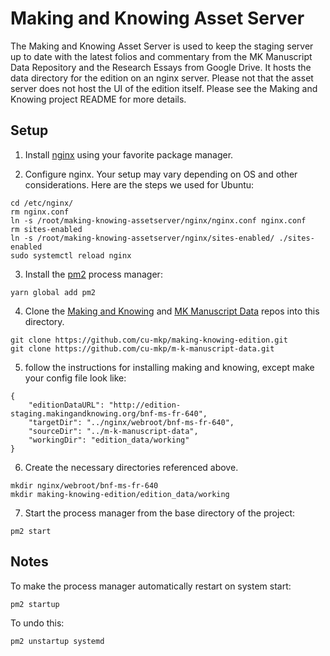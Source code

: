 Making and Knowing Asset Server
================

The Making and Knowing Asset Server is used to keep the staging server up to date with the latest folios and commentary from the MK Manuscript Data Repository and the Research Essays from Google Drive. It hosts the data directory for the edition on an nginx server. Please not that the asset server does not host the UI of the edition itself. Please see the Making and Knowing project README for more details. 

Setup
-----

1. Install [nginx](https://nginx.org/) using your favorite package manager.

2. Configure nginx. Your setup may vary depending on OS and other considerations. Here are the steps we used for Ubuntu:

```
cd /etc/nginx/
rm nginx.conf
ln -s /root/making-knowing-assetserver/nginx/nginx.conf nginx.conf
rm sites-enabled 
ln -s /root/making-knowing-assetserver/nginx/sites-enabled/ ./sites-enabled
sudo systemctl reload nginx
```

3. Install the [pm2](https://pm2.io/) process manager: 

```
yarn global add pm2
```

4. Clone the [Making and Knowing](https://github.com/cu-mkp/making-knowing-edition) and [MK Manuscript Data](https://github.com/cu-mkp/m-k-manuscript-data) repos into this directory.

```
git clone https://github.com/cu-mkp/making-knowing-edition.git
git clone https://github.com/cu-mkp/m-k-manuscript-data.git
```

5. follow the instructions for installing making and knowing, except make your config file look like:

```
{
    "editionDataURL": "http://edition-staging.makingandknowing.org/bnf-ms-fr-640",
    "targetDir": "../nginx/webroot/bnf-ms-fr-640",
    "sourceDir": "../m-k-manuscript-data",
    "workingDir": "edition_data/working"
}
```

6. Create the necessary directories referenced above.

```
mkdir nginx/webroot/bnf-ms-fr-640
mkdir making-knowing-edition/edition_data/working
```

7. Start the process manager from the base directory of the project:

```
pm2 start
```

Notes
------------

To make the process manager automatically restart on system start:

```
pm2 startup
```

To undo this:

```
pm2 unstartup systemd
```
